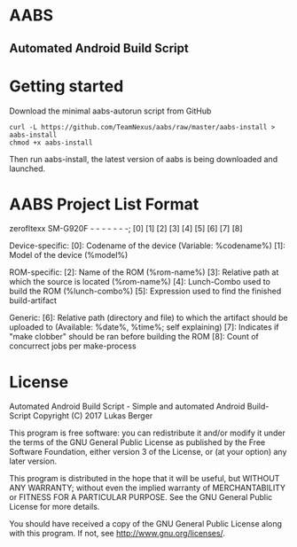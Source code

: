 AABS
==========
Automated Android Build Script
----------

Getting started
==========
Download the minimal aabs-autorun script from GitHub

	curl -L https://github.com/TeamNexus/aabs/raw/master/aabs-install > aabs-install
	chmod +x aabs-install

Then run aabs-install, the latest version of aabs is being downloaded
and launched.

AABS Project List Format
==========
 zerofltexx    SM-G920F   -     -     -     -     -     -     -;
     [0]          [1]    [2]   [3]   [4]   [5]   [6]   [7]   [8]

  Device-specific:
    [0]: Codename of the device (Variable: %codename%)
    [1]: Model of the device (%model%)

  ROM-specific:
    [2]: Name of the ROM (%rom-name%)
    [3]: Relative path at which the source is located (%rom-name%)
    [4]: Lunch-Combo used to build the ROM (%lunch-combo%)
    [5]: Expression used to find the finished build-artifact

  Generic:
    [6]: Relative path (directory and file) to which the artifact should be uploaded to (Available: %date%, %time%; self explaining)
    [7]: Indicates if "make clobber" should be ran before building the ROM
    [8]: Count of concurrect jobs per make-process

License
==========
Automated Android Build Script - Simple and automated Android Build-Script
Copyright (C) 2017  Lukas Berger

This program is free software: you can redistribute it and/or modify
it under the terms of the GNU General Public License as published by
the Free Software Foundation, either version 3 of the License, or
(at your option) any later version.

This program is distributed in the hope that it will be useful,
but WITHOUT ANY WARRANTY; without even the implied warranty of
MERCHANTABILITY or FITNESS FOR A PARTICULAR PURPOSE.  See the
GNU General Public License for more details.

You should have received a copy of the GNU General Public License
along with this program.  If not, see <http://www.gnu.org/licenses/>.
